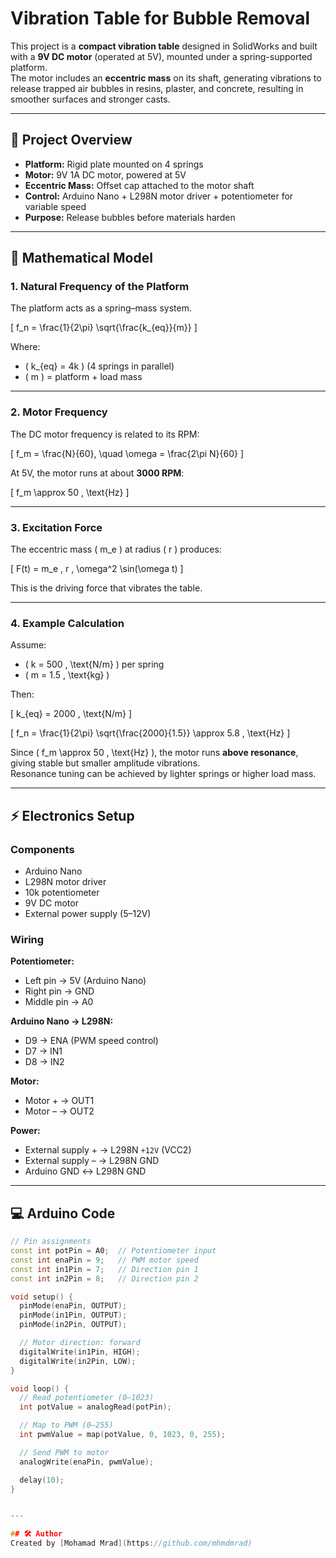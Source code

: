 # Vibration Table for Bubble Removal

This project is a **compact vibration table** designed in SolidWorks and built with a **9V DC motor** (operated at 5V), mounted under a spring-supported platform.  
The motor includes an **eccentric mass** on its shaft, generating vibrations to release trapped air bubbles in resins, plaster, and concrete, resulting in smoother surfaces and stronger casts.

---

## 🔧 Project Overview
- **Platform:** Rigid plate mounted on 4 springs  
- **Motor:** 9V 1A DC motor, powered at 5V  
- **Eccentric Mass:** Offset cap attached to the motor shaft  
- **Control:** Arduino Nano + L298N motor driver + potentiometer for variable speed  
- **Purpose:** Release bubbles before materials harden  

---

## 📐 Mathematical Model

### 1. Natural Frequency of the Platform
The platform acts as a spring–mass system.  

\[
f_n = \frac{1}{2\pi} \sqrt{\frac{k_{eq}}{m}}
\]

Where:  
- \( k_{eq} = 4k \) (4 springs in parallel)  
- \( m \) = platform + load mass  

---

### 2. Motor Frequency
The DC motor frequency is related to its RPM:

\[
f_m = \frac{N}{60}, \quad \omega = \frac{2\pi N}{60}
\]

At 5V, the motor runs at about **3000 RPM**:

\[
f_m \approx 50 \, \text{Hz}
\]

---

### 3. Excitation Force
The eccentric mass \( m_e \) at radius \( r \) produces:

\[
F(t) = m_e \, r \, \omega^2 \sin(\omega t)
\]

This is the driving force that vibrates the table.

---

### 4. Example Calculation
Assume:  
- \( k = 500 \, \text{N/m} \) per spring  
- \( m = 1.5 \, \text{kg} \)  

Then:

\[
k_{eq} = 2000 \, \text{N/m}
\]

\[
f_n = \frac{1}{2\pi} \sqrt{\frac{2000}{1.5}} \approx 5.8 \, \text{Hz}
\]

Since \( f_m \approx 50 \, \text{Hz} \), the motor runs **above resonance**, giving stable but smaller amplitude vibrations.  
Resonance tuning can be achieved by lighter springs or higher load mass.

---

## ⚡ Electronics Setup

### Components
- Arduino Nano  
- L298N motor driver  
- 10k potentiometer  
- 9V DC motor  
- External power supply (5–12V)  

### Wiring
**Potentiometer:**  
- Left pin → 5V (Arduino Nano)  
- Right pin → GND  
- Middle pin → A0  

**Arduino Nano → L298N:**  
- D9 → ENA (PWM speed control)  
- D7 → IN1  
- D8 → IN2  

**Motor:**  
- Motor + → OUT1  
- Motor – → OUT2  

**Power:**  
- External supply + → L298N `+12V` (VCC2)  
- External supply – → L298N GND  
- Arduino GND ↔ L298N GND  

---

## 💻 Arduino Code

```cpp
// Pin assignments
const int potPin = A0;  // Potentiometer input
const int enaPin = 9;   // PWM motor speed
const int in1Pin = 7;   // Direction pin 1
const int in2Pin = 8;   // Direction pin 2

void setup() {
  pinMode(enaPin, OUTPUT);
  pinMode(in1Pin, OUTPUT);
  pinMode(in2Pin, OUTPUT);

  // Motor direction: forward
  digitalWrite(in1Pin, HIGH);
  digitalWrite(in2Pin, LOW);
}

void loop() {
  // Read potentiometer (0–1023)
  int potValue = analogRead(potPin);

  // Map to PWM (0–255)
  int pwmValue = map(potValue, 0, 1023, 0, 255);

  // Send PWM to motor
  analogWrite(enaPin, pwmValue);

  delay(10);
}


---

## 🛠️ Author
Created by [Mohamad Mrad](https://github.com/mhmdmrad)  
